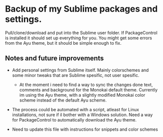 # Backup of my Sublime packages and settings.
Pull/clone/download and put into the Sublime user folder. If PackageControl is installed it should set up everything for you. You might get some errors from the Ayu theme, but it should be simple enough to fix.


## Notes and future improvements
+ Add personal settings from Sublime itself. Mainly colorschemes and some minor tweaks that are Sublime spesific, not user spesific.
  - At the moment i need to find a way to sync the changes done text, comments and background for the Monokai default theme. Currently im using the Ayu theme, with a slightly modified Monokai color scheme instead of the default Ayu scheme.
+ The process could be automated with a script, atleast for Linux installations, not sure if il bother with a Windows solution. Need a way for PackageControl to automatically download the Ayu theme.


+ Need to update this file with instructions for snippets and color schemes
